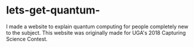 # lets-get-quantum-
I made a website to explain quantum computing for people completely new to the subject. 
This website was originally made for UGA's 2018 Capturing Science Contest.
